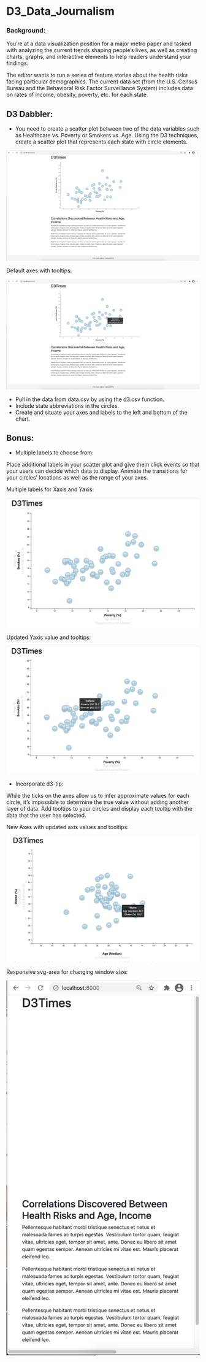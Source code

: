# D3_Data_Journalism

### Background:

You’re at a data visualization position for a major metro paper and tasked with analyzing the current trends shaping people’s lives, as well as creating charts, graphs, and interactive elements to help readers understand your findings.

The editor wants to run a series of feature stories about the health risks facing particular demographics. The current data set (from the U.S. Census Bureau and the Behavioral Risk Factor Surveillance System) includes data on rates of income, obesity, poverty, etc. for each state.

## D3 Dabbler:

* You need to create a scatter plot between two of the data variables such as Healthcare vs. Poverty or Smokers vs. Age.
Using the D3 techniques, create a scatter plot that represents each state with circle elements.

![](https://github.com/poonam-ux/D3-Challenge-census_data_visualization/blob/main/D3_data_journalism/Images/default_chart_sm.png)

Default axes with tooltips:

![](https://github.com/poonam-ux/D3-Challenge-census_data_visualization/blob/main/D3_data_journalism/Images/default_axes_with_tooltip_sm.png)

* Pull in the data from data.csv by using the d3.csv function. 
* Include state abbreviations in the circles.
* Create and situate your axes and labels to the left and bottom of the chart.

## Bonus:

* Multiple labels to choose from: 

Place additional labels in your scatter plot and give them click events so that your users can decide which data to display. Animate the transitions for your circles’ locations as well as the range of your axes.

Multiple labels for Xaxis and Yaxis: 

![](https://github.com/poonam-ux/D3-Challenge-census_data_visualization/blob/main/D3_data_journalism/Images/new_Yaxis_selected_sm.png)

Updated Yaxis value and tooltips:

![](https://github.com/poonam-ux/D3-Challenge-census_data_visualization/blob/main/D3_data_journalism/Images/updated_axis_labels_and_values_sm.png)

* Incorporate d3-tip:

While the ticks on the axes allow us to infer approximate values for each circle, it’s impossible to determine the true value without adding another layer of data. Add tooltips to your circles and display each tooltip with the data that the user has selected.

New Axes with updated axis values and tooltips:

![](https://github.com/poonam-ux/D3-Challenge-census_data_visualization/blob/main/D3_data_journalism/Images/new_axes_with_updated_tooltips_sm.png)

Responsive svg-area for changing window size: 

![](https://github.com/poonam-ux/D3-Challenge-census_data_visualization/blob/main/D3_data_journalism/Images/responsive_svg_area.png)

